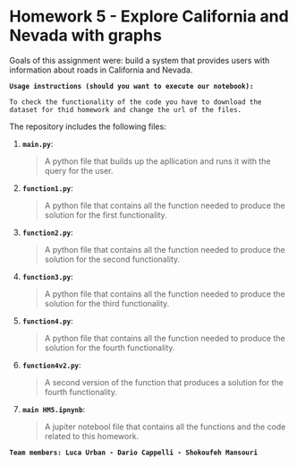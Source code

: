 # Homework 5 - Explore California and Nevada with graphs

Goals of this assignment were: build a system that provides users with information about roads in California and Nevada.

__`Usage instructions (should you want to execute our notebook):`__

	To check the functionality of the code you have to download the dataset for thid homework and change the url of the files.
 
The repository includes the following files:
1. __`main.py`__: 
     > A python file that builds up the apllication and runs it with the query for the user.

2. __`function1.py`__: 
     > A python file that contains all the function needed to produce the solution for the first functionality.
     
3. __`function2.py`__: 
     > A python file that contains all the function needed to produce the solution for the second functionality.

4. __`function3.py`__: 
     > A python file that contains all the function needed to produce the solution for the third functionality.
     
5. __`function4.py`__: 
     > A python file that contains all the function needed to produce the solution for the fourth functionality.
    
5. __`function4v2.py`__: 
     > A second version of the function that produces a solution for the fourth functionality.
     
6. __`main HM5.ipnynb`__: 
     > A jupiter notebool file that contains all the functions and the code related to this homework.

__`Team members: Luca Urban - Dario Cappelli - Shokoufeh Mansouri `__
